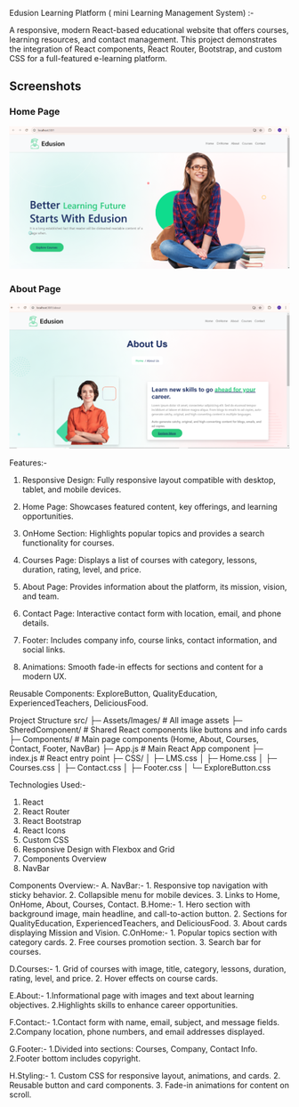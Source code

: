 Edusion Learning Platform ( mini  Learning Management System) :- 

A responsive, modern React-based educational website that offers courses, learning resources, and contact management. This project demonstrates the integration of React components, React Router, Bootstrap, and custom CSS for a full-featured e-learning platform.
## Screenshots

### Home Page
![Home Page](./screenshoot/Homepage.png)

### About Page
![About Page](./screenshoot/Aboutpage.png)


Features:-

1. Responsive Design: Fully responsive layout compatible with desktop, tablet, and mobile devices.

2. Home Page: Showcases featured content, key offerings, and learning opportunities.

3. OnHome Section: Highlights popular topics and provides a search functionality for courses.

4. Courses Page: Displays a list of courses with category, lessons, duration, rating, level, and price.

5. About Page: Provides information about the platform, its mission, vision, and team.

6. Contact Page: Interactive contact form with location, email, and phone details.

7. Footer: Includes company info, course links, contact information, and social links.

8. Animations: Smooth fade-in effects for sections and content for a modern UX.

Reusable Components: ExploreButton, QualityEducation, ExperiencedTeachers, DeliciousFood.

Project Structure
src/
├─ Assets/Images/       # All image assets
├─ SheredComponent/     # Shared React components like buttons and info cards
├─ Components/          # Main page components (Home, About, Courses, Contact, Footer, NavBar)
├─ App.js               # Main React App component
├─ index.js             # React entry point
├─ CSS/
│  ├─ LMS.css
│  ├─ Home.css
│  ├─ Courses.css
│  ├─ Contact.css
│  ├─ Footer.css
│  └─ ExploreButton.css

Technologies Used:- 
1. React
2. React Router
3. React Bootstrap
4. React Icons
5. Custom CSS
6. Responsive Design with Flexbox and Grid
7. Components Overview
8. NavBar

Components Overview:-
A. NavBar:-
      1. Responsive top navigation with sticky behavior.
      2. Collapsible menu for mobile devices.
      3. Links to Home, OnHome, About, Courses, Contact.
B.Home:-
      1. Hero section with background image, main headline, and call-to-action button.
      2. Sections for QualityEducation, ExperiencedTeachers, and DeliciousFood.
      3. About cards displaying Mission and Vision.
C.OnHome:-
      1. Popular topics section with category cards.
      2. Free courses promotion section.
      3. Search bar for courses.

D.Courses:-
      1. Grid of courses with image, title, category, lessons, duration, rating, level, and price.
      2. Hover effects on course cards.

E.About:-
      1.Informational page with images and text about learning objectives.
      2.Highlights skills to enhance career opportunities.

F.Contact:-
      1.Contact form with name, email, subject, and message fields.
      2.Company location, phone numbers, and email addresses displayed.

G.Footer:-
      1.Divided into sections: Courses, Company, Contact Info.
      2.Footer bottom includes copyright.

H.Styling:-
      1. Custom CSS for responsive layout, animations, and cards.
      2. Reusable button and card components.
      3. Fade-in animations for content on scroll.
